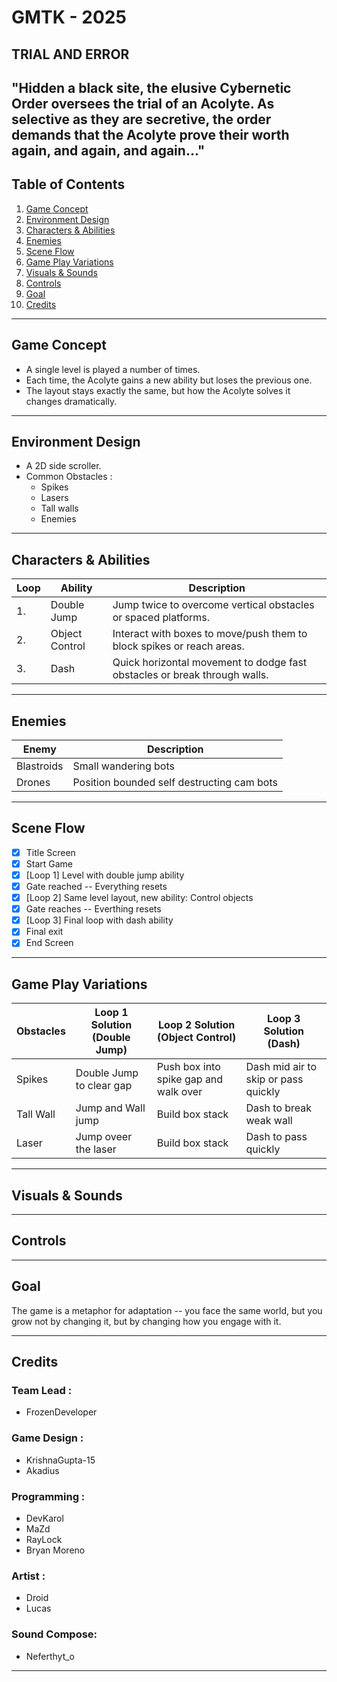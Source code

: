 # GMTK - 2025
## TRIAL AND ERROR 

"Hidden a black site, the elusive Cybernetic Order oversees the trial of an  Acolyte. As selective as they are secretive, 
the order demands that the Acolyte prove their worth again, and again, and again..."
---
## Table of Contents
1. [Game Concept](#game-concept)
2. [Environment Design](#environment-design)
3. [Characters & Abilities](#characters--abilities)
4. [Enemies](#enemies)
5. [Scene Flow](#scene-flow)
6. [Game Play Variations](#game-play-variations)
7. [Visuals & Sounds](#visuals--sounds)
8. [Controls](#controls)
9. [Goal](#goal)
10. [Credits](#credits)

---
##   Game Concept 
* A single level is played a number of  times.
* Each time, the Acolyte gains a new ability but loses the previous one.
* The layout stays exactly the same, but how the Acolyte solves it changes dramatically.
---
## Environment Design
* A 2D side scroller.
* Common Obstacles :
   - Spikes
   - Lasers
   - Tall walls
   - Enemies
---
## Characters & Abilities 
| Loop | Ability | Description |
|------|---------|-------------|
| 1.   | Double Jump| Jump twice to overcome vertical obstacles or spaced platforms. |
| 2.   | Object Control| Interact with boxes to move/push them to block spikes or reach areas.|
| 3.   | Dash | Quick horizontal movement to dodge fast obstacles or break through walls. |

---
## Enemies
|Enemy | Description |
|------|-------------|
|Blastroids | Small wandering bots |
| Drones| Position bounded self destructing cam bots |

---
## Scene Flow

- [x] Title Screen
- [x] Start Game
- [x] [Loop 1] Level with  double jump ability
- [x] Gate reached -- Everything resets
- [x] [Loop 2] Same level layout, new ability: Control objects
- [x] Gate reaches -- Everthing resets
- [x] [Loop 3] Final loop with dash ability
- [x] Final exit
- [x] End Screen

---

## Game Play Variations
|Obstacles | Loop 1 Solution (Double Jump) | Loop 2 Solution (Object Control) |Loop 3 Solution (Dash) |
|----------|-------------------------------|----------------------------------|-----------------------|
| Spikes| Double Jump to clear gap| Push box into spike gap and walk over| Dash mid air to skip or pass quickly |
|Tall Wall | Jump and Wall jump | Build box stack | Dash to break weak wall|
| Laser | Jump oveer the laser | Build box stack | Dash to pass quickly |
---
## Visuals & Sounds
---
## Controls
---
## Goal
The game is a metaphor for adaptation -- you face the same world, but you grow not by changing it, but by changing how you engage with it.

---
## Credits
### Team Lead :
   - FrozenDeveloper
### Game Design :
  - KrishnaGupta-15
  - Akadius
### Programming :
  - DevKarol
  - MaZd
  - RayLock
  - Bryan Moreno
### Artist :
  - Droid
  - Lucas
### Sound Compose:
  - Neferthyt_o
---

